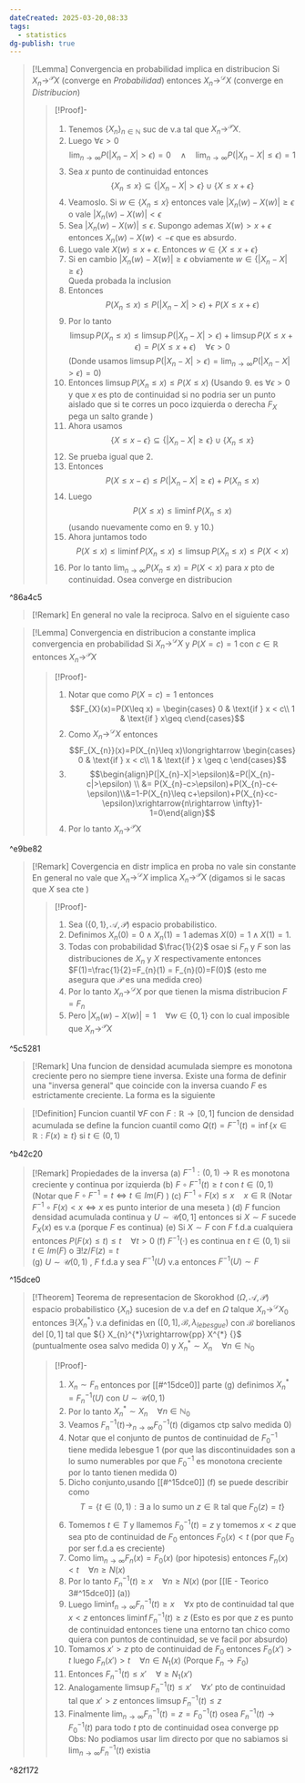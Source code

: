 ```yaml
---
dateCreated: 2025-03-20,08:33
tags:
  - statistics
dg-publish: true
---
```


>[!Lemma] Convergencia en probabilidad implica en distribucion
>Si $X_{n}\rightarrow^{\mathcal{P}}X$ (converge en *Probabilidad*) entonces $X_{n}\rightarrow^{\mathcal{D}}X$ (converge en *Distribucion*)      
>>[!Proof]-
>>1. Tenemos $\{ X_{n} \}_{n\in \mathbb{N}}$ suc de v.a tal que $X_{n}\rightarrow^{\mathcal{P}} X$. 
>>2. Luego $\forall \epsilon>0$
>>$$\lim_{ n \to \infty } P(|X_{n}-X|>\epsilon)=0\quad \land \quad \lim_{ n \to \infty } P(|X_{n}-X|\leq\epsilon)=1$$  
>>3. Sea $x$ punto de continuidad entonces 
>>$$\{ X_{n}\leq x \}\subseteq \{ |X_{n}-X|>\epsilon \}\cup\{ X\leq x+\epsilon \}$$
>>4. Veamoslo. Si $w\in \{ X_{n}\leq x \}$ entonces vale $|X_{n}(w)-X(w)|\geq\epsilon$ o vale $|X_{n}(w)-X(w)|<\epsilon$
>>5. Sea $|X_{n}(w)-X(w)|\leq \epsilon$. Supongo ademas $X(w)>x+\epsilon$ entonces $X_{n}(w)-X(w)<-\epsilon$ que es absurdo. 
>>6. Luego vale $X(w)\leq x+\epsilon$. Entonces $w\in \{ X\leq x+\epsilon \}$  
>>7. Si en cambio $|X_{n}(w)-X(w)|\geq\epsilon$ obviamente $w\in \{ |X_{n}-X|\geq\epsilon \}$    
>>Queda probada la inclusion 
>>8. Entonces $$P(X_{n}\leq x)\leq P(|X_{n}-X|>\epsilon) + P(X\leq x+\epsilon)$$   
>>9. Por lo tanto $$\limsup P(X_{n}\leq x)\leq \limsup P(|X_{n}-X|>\epsilon)+\limsup P(X\leq x+\epsilon)=P(X\leq x+\epsilon)\quad\forall \epsilon>0$$ (Donde usamos $\limsup P(|X_{n}-X|>\epsilon) =\lim_{ n \to \infty } P(|X_{n}-X|>\epsilon)=0$)
>>10. Entonces $\limsup P(X_{n}\leq x)\leq P(X\leq x)$ (Usando 9. es $\forall\epsilon>0$ y que $x$ es pto de continuidad si no podria ser un punto aislado que si te corres un poco izquierda o derecha $F_{X}$ pega un salto grande )
>>11. Ahora usamos $$\{ X\leq x-\epsilon \}\subseteq \{ |X_{n}-X|\geq\epsilon \}\cup \{ X_{n}\leq x\}$$
>>12. Se prueba igual que 2.
>>13. Entonces $$P(X\leq x-\epsilon)\leq P(|X_{n}-X|\geq\epsilon)+P(X_{n}\leq x)$$
>>14. Luego $$P(X\leq x)\leq \liminf P(X_{n}\leq x)$$ (usando nuevamente como en 9. y 10.)     
>>15. Ahora juntamos todo $$P(X\leq x)\leq\liminf P(X_{n}\leq x)\leq\limsup P(X_{n}\leq x)\leq P(X<x)$$
>>16. Por lo tanto $\lim_{ n \to \infty }P(X_{n}\leq x)=P(X<x)$ para $x$ pto de continuidad. Osea converge en distribucion

^86a4c5

>[!Remark]
>En general no vale la reciproca. Salvo en el siguiente caso

>[!Lemma] Convergencia en distribucion a constante implica convergencia en probabilidad
>Si $X_{n}\rightarrow^{\mathcal{D}}X$ y $P(X=c)=1$ con $c\in \mathbb{R}$ entonces $X_{n}\rightarrow^{\mathcal{P}}X$
>>[!Proof]-
>>1. Notar que como $P(X=c)=1$ entonces $$F_{X}(x)=P(X\leq x) = \begin{cases} 0 & \text{if } x < c\\ 1  & \text{if } x\geq c\end{cases}$$
>>2. Como $X_{n}\rightarrow^{\mathcal{D}}X$ entonces $$F_{X_{n}}(x)=P(X_{n}\leq x)\longrightarrow \begin{cases} 0 & \text{if } x < c\\ 1  & \text{if } x \geq c \end{cases}$$
>>3. $$\begin{align}P(|X_{n}-X|>\epsilon)&=P(|X_{n}-c|>\epsilon) \\ &= P(X_{n}-c>\epsilon)+P(X_{n}-c<-\epsilon)\\&=1-P(X_{n}\leq c+\epsilon)+P(X_{n}<c-\epsilon)\xrightarrow{n\rightarrow \infty}1- 1=0\end{align}$$
>>4. Por lo tanto $X_{n}\rightarrow^{\mathcal{P}}X$ 

^e9be82

>[!Remark] Covergencia en distr implica en proba no vale sin constante
>En general no vale que $X_{n}\rightarrow^{\mathcal{D}}X$ implica $X_{n}\rightarrow^{\mathcal{P}}X$   (digamos si le sacas que $X$ sea cte )
>>[!Proof]-
>>1. Sea $(\{ 0,1 \},\mathcal{A},\mathcal{P})$ espacio probabilistico. 
>>2. Definimos $X_{n}(0)=0 \land X_{n}(1)=1$ ademas $X(0)=1\land X(1)=1$. 
>>3. Todas con probabilidad $\frac{1}{2}$  osae si $F_{n}$ y $F$ son las distribuciones de $X_{n}$  y $X$ respectivamente entonces $F(1)=\frac{1}{2}=F_{n}(1) = F_{n}(0)=F(0)$ (esto me asegura que $\mathcal{P}$ es una medida creo) 
>>4. Por lo tanto $X_{n}\rightarrow^{\mathcal{D}}X$  por que tienen la misma distribucion $F=F_{n}$  
>>5. Pero $|X_{n}(w)-X(w)|=1\quad\forall w\in \{0,1\}$ con lo cual imposible que $X_{n}\rightarrow^{\mathcal{P}}X$ 

^5c5281

>[!Remark]
>Una funcion de densidad acumulada siempre es monotona creciente pero no siempre tiene inversa. 
>Existe una forma de definir una "inversa general" que coincide con la inversa cuando $F$ es estrictamente creciente.
>La forma es la siguiente

>[!Definition] Funcion cuantil
>$\forall F$ con $F:\mathbb{R}\rightarrow[0,1]$ funcion de densidad acumulada se define la funcion cuantil como $Q(t)=F^{-1}(t)=\inf\{ x\in \mathbb{R} :F(x)\geq t\}$ si $t\in (0,1)$ 
>

^b42c20

>[!Remark] Propiedades de la inversa
>(a)  $F^{-1}:(0,1)\rightarrow\mathbb{R}$ es monotona creciente y continua por izquierda
>(b)  $F\circ F^{-1}(t)\geq t$ con $t\in (0,1)$ (Notar que $F\circ F^{-1}=t \iff t\in Im(F)$ )
>(c)  $F^{-1}\circ F(x)\leq x\quad x\in \mathbb{R}$ (Notar $F^{-1}\circ F(x)<x\iff x \text{ es punto interior de una meseta}$  ) 
>(d)  $F$ funcion densidad acumulada continua y $U\sim \mathcal{U}[0,1]$ entonces si $X\sim F$ sucede $F_{X}(x)$ es v.a (porque $F$ es continua)
>(e)  Si $X\sim F$ con $F$ f.d.a cualquiera entonces $P(F(x)\leq t)\leq t\quad\forall t>0$
>(f)  $F^{-1}(\cdot)$ es continua en $t\in (0,1)$ sii $t\in Im(F)$ o $\exists !z/F(z)=t$        
>(g)  $U\sim\mathcal{U}(0,1)$ , $F$ f.d.a y sea $F^{-1}(U)$ v.a  entonces $F^{-1}(U)\sim F$

^15dce0

>[!Theorem] Teorema de representacion de Skorokhod
>$(\Omega,\mathcal{A},\mathcal{P})$ espacio probabilistico $\{X_{n}\}$ sucesion de v.a def en $\Omega$ talque $X_{n}\rightarrow^{\mathcal{D}}X_{0}$ entonces $\exists \{ X_{n}^{*} \}$ v.a definidas en $([0,1],\mathcal{B},\lambda_{lebesgue})$ con $\mathcal{B}$ borelianos del $[0,1]$ tal que ${} X_{n}^{*}\xrightarrow{pp} X^{*} {}$ (puntualmente osea salvo medida 0) y $X_{n}^{*}\sim X_{n}\quad\forall n\in \mathbb{N}_{0}$
>>[!Proof]-
>>1. $X_{n}\sim F_{n}$ entonces por [[#^15dce0]] parte (g) definimos $X_{n}^{*}=F_{n}^{-1}(U)$ con $U\sim \mathcal{U}(0,1)$ 
>>2. Por lo tanto $X_{n}^{*}\sim X_{n}\quad\forall n\in \mathbb{N}_{0}$  
>>3. Veamos $F_{n}^{-1}(t)\longrightarrow_{n\rightarrow \infty} F^{-1}_{0}(t)$  (digamos ctp salvo medida 0) 
>>4. Notar que el conjunto de puntos de continuidad de $F^{-1}_{0}$ tiene medida lebesgue 1 (por que las discontinuidades son a lo sumo numerables por que $F^{-1}_{0}$ es monotona creciente por lo tanto tienen medida 0)
>>5. Dicho conjunto,usando [[#^15dce0]] (f) se puede describir como $$T=\{ t\in (0,1): \exists \text{ a lo sumo un }z\in \mathbb{R} \text{ tal que }F_{0}(z)=t \}$$
>>6. Tomemos $t\in T$ y llamemos $F_{0}^{-1}(t)=z$ y tomemos $x<z$ que sea pto de continuidad de $F_{0}$ entonces $F_{0}(x)<t$ (por que $F_{0}$ por ser f.d.a es creciente)
>>7. Como $\lim_{ n \to \infty }F_{n}(x)=F_{0}(x)$ (por hipotesis) entonces $F_{n}(x)<t\quad\forall n\geq N(x)$
>>8. Por lo tanto $F_{n}^{-1}(t)\geq x\quad\forall n\geq N(x)$ (por [[IE - Teorico 3#^15dce0]] (a)) 
>>9. Luego $\liminf_{n\rightarrow\infty}F_{n}^{-1}(t)\geq x\quad\forall x \text{ pto de continuidad tal que } x<z$ entonces $\liminf F_{n}^{-1}(t)\geq z$  (Esto es por que $z$ es punto de continuidad entonces tiene una entorno tan chico como quiera con puntos de continuidad, se ve facil por absurdo) 
>>10. Tomamos $x'>z$ pto de continuidad de $F_{0}$ entonces $F_{0}(x')>t$ luego $F_{n}(x')>t\quad \forall n\in N_{1}(x)$ (Porque $F_{n}\rightarrow F_{0}$) 
>>11. Entonces $F_{n}^{-1}(t)\leq x'\quad\forall \geq N_{1}(x')$
>>12. Analogamente $\limsup F_{n}^{-1}(t)\leq x'\quad\forall x'\text{ pto de continuidad tal que } x'>z$ entonces $\limsup F_{n}^{-1}(t)\leq z$
>>13. Finalmente $\lim_{ n \to \infty }F_{n}^{-1}(t)=z=F_{0}^{-1}(t)$ osea $F_{n}^{-1}(t)\longrightarrow F_{0}^{-1}(t)$ para todo $t$ pto de continuidad osea converge pp 
>>Obs: No podiamos usar lim directo por que no sabiamos si $\lim_{ n \to \infty }F_{n}^{-1}(t)$ existia 

^82f172